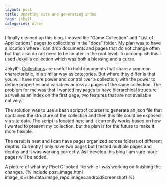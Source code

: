```yaml
---
layout: post
title: Updating site and generating index
tags: jekyll
categories: other
---
```


I finally cleaned up this blog. I moved the "Game Collection" and "List of Applications" pages to collections in the "docs" folder. My plan was to have a location where I can drop documents and pages that do not change often but that also do not need to be located in the root level. To accomplish this I used Jekyll's collection which was both a blessing and a curse.

Jekyll's [Collections](https://jekyllrb.com/docs/collections/) are useful to hold documents that share a common characteristic, in a similar way as categories. But where they differ is that you will have more power and control over a collection, with the power to define properties and variables across all pages of the same collection. The problem for me was that I wanted my pages to have hierarchical structure as well as an index on the first page, two features that are not available natively.

The solution was to use a bash script(of course) to generate an json file that contained the structure of the collection and then this file could be exposed via site.data. The script is located [here](https://github.com/CRamsan/cramsan.github.io/blob/master/generate_index.sh) and it currently works based on how I wanted to present my collection, but the plan is for the future to make it more flexible.

The result is neat and I can have pages organized across folders of different depths. Currently I only have two pages but I tested multiple pages and depths and it was working correctly. As I develop this blog I am sure more pages will be added.

A picture of what my Pixel C looked like while I was working on finishing the changes.
{% include post_image.html image_id=site.data.image_repo.images.androidScreenshot1 %}
